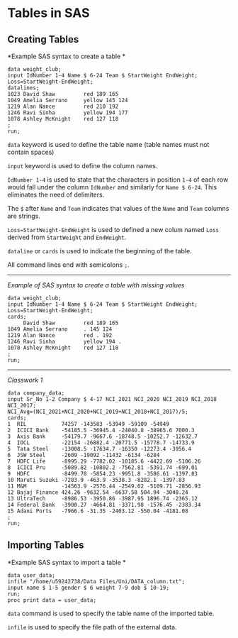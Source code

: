 # Tables in SAS
## Creating Tables

*Example SAS syntax to create a table *

```sas
data weight_club;
input IdNumber 1-4 Name $ 6-24 Team $ StartWeight EndWeight;
Loss=StartWeight-EndWeight;
datalines;
1023 David Shaw         red 189 165
1049 Amelia Serrano     yellow 145 124
1219 Alan Nance         red 210 192
1246 Ravi Sinha         yellow 194 177
1078 Ashley McKnight    red 127 118
;
run;
```

`data` keyword is used to define the table name (table names must not contain spaces)

`input` keyword is used to define the column names.

`IdNumber 1-4` is used to state that the characters in position `1-4` of each row would fall under the column `IdNumber` and similarly for  `Name $ 6-24`. This eliminates the need of delimiters. 

The `$` after `Name` and `Team` indicates that values of the `Name` and `Team` columns are strings.

`Loss=StartWeight-EndWeight` is used to defined a new colum named `Loss` derived from `StartWeight` and `EndWeight`.

`dataline` or `cards` is used to indicate the beginning of the table.

All command lines end with semicolons `;`.

----
*Example of SAS syntax to create a table with missing values*

```sas
data weight_club;
input IdNumber 1-4 Name $ 6-24 Team $ StartWeight EndWeight;
Loss=StartWeight-EndWeight;
cards;
     David Shaw         red 189 165
1049 Amelia Serrano     . 145 124
1219 Alan Nance         red . 192
1246 Ravi Sinha         yellow 194 .
1078 Ashley McKnight    red 127 118
;
run;
```

----
*Classwork 1*
```sas
data company_data;
input Sr_No 1-2 Company $ 4-17 NCI_2021 NCI_2020 NCI_2019 NCI_2018 NCI_2017;
NCI_Avg=(NCI_2021+NCI_2020+NCI_2019+NCI_2018+NCI_2017)/5;
cards;
1  RIL           74257 -143583 -53949 -59109 -54949
2  ICICI Bank    -54185.5 -36945.4 -24040.8 -38965.6 7000.3
3  Axis Bank     -54179.7 -9667.6 -18748.5 -10252.7 -12632.7
4  IOCL          -22154 -26882.4 -20771.5 -15778.7 -14733.9
5  Tata Steel    -13008.5 -17634.7 -16350 -12273.4 -3956.4
6  JSW Steel     -2609 -19092 -11432 -6134 -6284
7  HDFC Life     -8995.29 -7782.02 -10185.6 -4422.69 -5106.26
8  ICICI Pru     -5089.82 -10802.2 -7562.81 -5391.74 -699.01
9  HDFC          -8499.78 -5854.23 -9951.8 -3586.61 -1397.83
10 Maruti Suzuki -7283.9 -463.9 -3538.3 -8282.1 -1397.83
11 M&M           -14563.9 -2576.44 -2549.02 -5109.71 -2856.93
12 Bajaj Finance 424.26 -9632.54 -6637.58 504.94 -3048.24
13 UltraTech     -8986.53 -3950.86 -3987.95 1896.74 -2365.12 
14 Federal Bank  -3900.27 -4664.81 -3371.98 -1576.45 -2383.34
15 Adani Ports   -7966.6 -31.35 -2403.12 -550.04 -4181.08
;
run;
```

## Importing Tables
*Example SAS syntax to import a table *

```sas
data user_data;
infile "/home/u59242738/Data Files/Uni/DATA_column.txt";
input name $ 1-5 gender $ 6 weight 7-9 dob $ 10-19;
run;
proc print data = user_data;
```

`data` command is used to specify the table name of the imported table.

`infile` is used to specify the file path of the external data. 